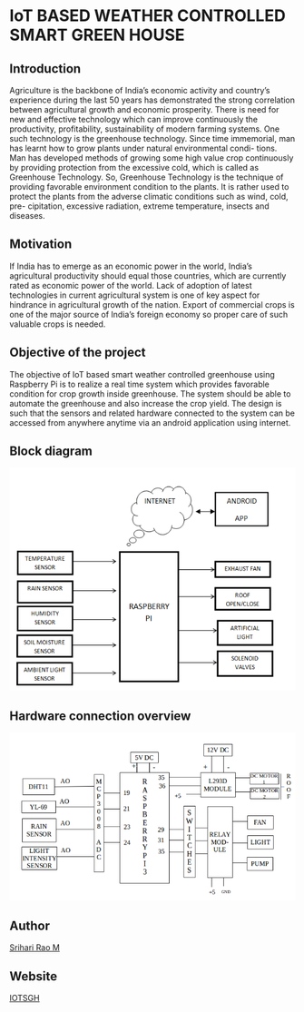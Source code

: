 # IoT BASED WEATHER CONTROLLED SMART GREEN HOUSE

## Introduction

Agriculture is the backbone of India’s economic activity and country’s experience during the
last 50 years has demonstrated the strong correlation between agricultural growth and economic
prosperity. There is need for new and effective technology which can improve continuously the
productivity, profitability, sustainability of modern farming systems. One such technology is
the greenhouse technology.
Since time immemorial, man has learnt how to grow plants under natural environmental condi-
tions. Man has developed methods of growing some high value crop continuously by providing
protection from the excessive cold, which is called as Greenhouse Technology. So, Greenhouse
Technology is the technique of providing favorable environment condition to the plants. It is
rather used to protect the plants from the adverse climatic conditions such as wind, cold, pre-
cipitation, excessive radiation, extreme temperature, insects and diseases.

## Motivation

If India has to emerge as an economic power in the world, India’s agricultural productivity
should equal those countries, which are currently rated as economic power of the world. Lack of
adoption of latest technologies in current agricultural system is one of key aspect for hindrance
in agricultural growth of the nation. Export of commercial crops is one of the major source of
India’s foreign economy so proper care of such valuable crops is needed.

## Objective of the project

The objective of IoT based smart weather controlled greenhouse using Raspberry Pi is to realize
a real time system which provides favorable condition for crop growth inside greenhouse. The
system should be able to automate the greenhouse and also increase the crop yield. The design
is such that the sensors and related hardware connected to the system can be accessed from
anywhere anytime via an android application using internet.

## Block diagram

![Alt text](https://github.com/melagirisriharirao/smartgreenhouse/blob/master/bd.PNG?raw=true "Block diagram of IoT based weather controlled smart greenhouse")

## Hardware connection overview

![Alt text](https://github.com/melagirisriharirao/smartgreenhouse/blob/master/hw.png?raw=true "Hardware connection of IoT based weather controlled smart greenhouse")

## Author

[Srihari Rao M](https://www.github.com/melagirisriharirao)

## Website

[IOTSGH](https://iotsgh.herokuapp.com)